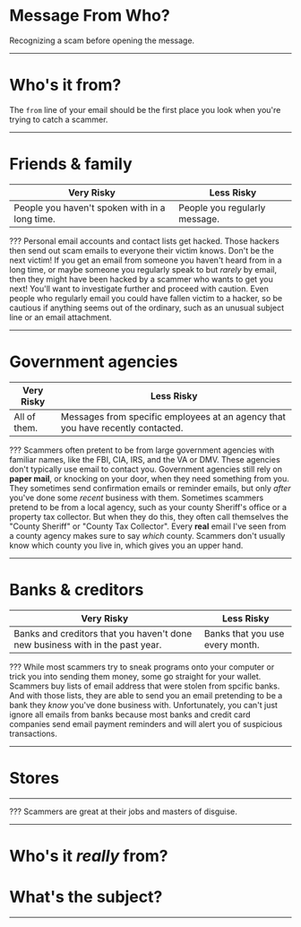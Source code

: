 

# Message From Who?
Recognizing a scam before opening the message.

---
# Who's it from?
The `from` line of your email should be the first place you look when you're trying to catch a scammer.

---
# Friends & family
Very Risky | Less Risky
-----------|-----------
People you haven't spoken with in a long time. | People you regularly message.

???
Personal email accounts and contact lists get hacked. Those hackers then send out scam emails to everyone their victim knows.
Don't be the next victim!
If you get an email from someone you haven't heard from in a long time, or maybe someone you regularly speak to but *rarely* by email, then they might have been hacked by a scammer who wants to get you next! You'll want to investigate further and proceed with caution.
Even people who regularly email you could have fallen victim to a hacker, so be cautious if anything seems out of the ordinary, such as an unusual subject line or an email attachment.

---
# Government agencies
Very Risky | Less Risky
-----------|-----------
All of them. | Messages from specific employees at an agency that you have recently contacted.

???
Scammers often pretent to be from large government agencies with familiar names, like the FBI, CIA, IRS, and the VA or DMV. These agencies don't typically use email to contact you. Government agencies still rely on **paper mail**, or knocking on your door, when they need something from you. They sometimes send confirmation emails or reminder emails, but only *after* you've done some *recent* business with them.
Sometimes scammers pretend to be from a local agency, such as your county Sheriff's office or a property tax collector. But when they do this, they often call themselves the "County Sheriff" or "County Tax Collector". Every **real** email I've seen from a county agency makes sure to say *which* county. Scammers don't usually know which county you live in, which gives you an upper hand.

---
# Banks & creditors
Very Risky | Less Risky
-----------|-----------
Banks and creditors that you haven't done new business with in the past year. | Banks that you use every month.

???
While most scammers try to sneak programs onto your computer or trick you into sending them money, some go straight for your wallet. Scammers buy lists of email address that were stolen from spcific banks. And with those lists, they are able to send you an email pretending to be a bank they *know* you've done business with.
Unfortunately, you can't just ignore all emails from banks because most banks and credit card companies send email payment reminders and will alert you of suspicious transactions.

---
# Stores

---

???
Scammers are great at their jobs and masters of disguise.

---
# Who's it *really* from?
# What's the subject?

---
<!--stackedit_data:
eyJoaXN0b3J5IjpbLTIxMTA4MTUyMDksLTExNTk4NDQwODUsLT
IzMDI0MTU4OSwtNjc4MTI4NDQ2LC05NTk1MzkwNDQsLTIxMDkz
MDY2NTEsNzU2OTIxNTc5LDc5NzAwMjc4OSw4Mjk2NjA1LC01Nj
kxNjc5MzBdfQ==
-->